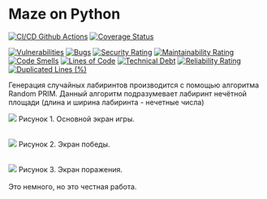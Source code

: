 # Maze on Python

[![CI/CD Github Actions](https://github.com/GhosT-FlexAgen/task-3/actions/workflows/pytest.yml/badge.svg)](https://github.com/GhosT-FlexAgen/task-3/actions/workflows/pytest.yml)
[![Coverage Status](https://coveralls.io/repos/github/GhosT-FlexAgen/task-3/badge.svg?branch=master)](https://coveralls.io/github/GhosT-FlexAgen/task-3?branch=master)

[![Vulnerabilities](https://sonarcloud.io/api/project_badges/measure?project=GhosT-FlexAgen_task-3&metric=vulnerabilities)](https://sonarcloud.io/summary/new_code?id=GhosT-FlexAgen_task-3)
[![Bugs](https://sonarcloud.io/api/project_badges/measure?project=GhosT-FlexAgen_task-3&metric=bugs)](https://sonarcloud.io/summary/new_code?id=GhosT-FlexAgen_task-3)
[![Security Rating](https://sonarcloud.io/api/project_badges/measure?project=GhosT-FlexAgen_task-3&metric=security_rating)](https://sonarcloud.io/summary/new_code?id=GhosT-FlexAgen_task-3)
[![Maintainability Rating](https://sonarcloud.io/api/project_badges/measure?project=GhosT-FlexAgen_task-3&metric=sqale_rating)](https://sonarcloud.io/summary/new_code?id=GhosT-FlexAgen_task-3)
[![Code Smells](https://sonarcloud.io/api/project_badges/measure?project=GhosT-FlexAgen_task-3&metric=code_smells)](https://sonarcloud.io/summary/new_code?id=GhosT-FlexAgen_task-3)
[![Lines of Code](https://sonarcloud.io/api/project_badges/measure?project=GhosT-FlexAgen_task-3&metric=ncloc)](https://sonarcloud.io/summary/new_code?id=GhosT-FlexAgen_task-3)
[![Technical Debt](https://sonarcloud.io/api/project_badges/measure?project=GhosT-FlexAgen_task-3&metric=sqale_index)](https://sonarcloud.io/summary/new_code?id=GhosT-FlexAgen_task-3)
[![Reliability Rating](https://sonarcloud.io/api/project_badges/measure?project=GhosT-FlexAgen_task-3&metric=reliability_rating)](https://sonarcloud.io/summary/new_code?id=GhosT-FlexAgen_task-3)
[![Duplicated Lines (%)](https://sonarcloud.io/api/project_badges/measure?project=GhosT-FlexAgen_task-3&metric=duplicated_lines_density)](https://sonarcloud.io/summary/new_code?id=GhosT-FlexAgen_task-3)

Генерация случайных лабиринтов производится с помощью алгоритма Random PRIM. Данный алгоритм подразумевает лабиринт нечётной площади (длина и  ширина лабиринта - нечетные числа)  

[1]: pictures/maze.png
[2]: pictures/win.png
[3]: pictures/lose.png

![][1]
Рисунок 1. Основной экран игры.</br></br>

![][2]
Рисунок 2. Экран победы. </br></br>

![][3]
Рисунок 3. Экран поражения.</br></br>
Это немного, но это честная работа.
